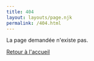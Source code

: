 ```yaml
---
title: 404
layout: layouts/page.njk
permalink: /404.html
---
```


La page demandée n'existe pas.

[Retour à l'accueil](/)
